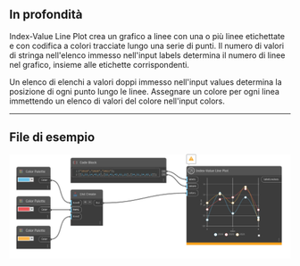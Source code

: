 ## In profondità

Index-Value Line Plot crea un grafico a linee con una o più linee etichettate e con codifica a colori tracciate lungo una serie di punti. Il numero di valori di stringa nell'elenco immesso nell'input labels determina il numero di linee nel grafico, insieme alle etichette corrispondenti.

Un elenco di elenchi a valori doppi immesso nell'input values determina la posizione di ogni punto lungo le linee. Assegnare un colore per ogni linea immettendo un elenco di valori del colore nell'input colors.
___
## File di esempio

![Index-Value Line Plot](./CoreNodeModelsWpf.Charts.BasicLineChartNodeModel_img.jpg)

